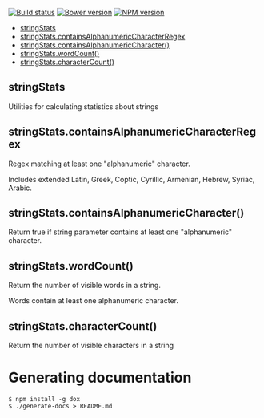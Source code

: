 [![Build status](https://img.shields.io/travis/jbrudvik/string-stats.svg)](https://travis-ci.org/jbrudvik/string-stats)
[![Bower version](http://img.shields.io/bower/v/string-stats.svg)](https://github.com/jbrudvik/string-stats)
[![NPM version](http://img.shields.io/npm/v/string-stats.svg)](https://www.npmjs.org/package/string-stats)

  - [stringStats](#stringstats)
  - [stringStats.containsAlphanumericCharacterRegex](#stringstatscontainsalphanumericcharacterregex)
  - [stringStats.containsAlphanumericCharacter()](#stringstatscontainsalphanumericcharacter)
  - [stringStats.wordCount()](#stringstatswordcount)
  - [stringStats.characterCount()](#stringstatscharactercount)

## stringStats

  Utilities for calculating statistics about strings

## stringStats.containsAlphanumericCharacterRegex

  Regex matching at least one "alphanumeric" character.
  
  Includes extended Latin, Greek, Coptic, Cyrillic, Armenian, Hebrew, Syriac, Arabic.

## stringStats.containsAlphanumericCharacter()

  Return true if string parameter contains at least one "alphanumeric" character.

## stringStats.wordCount()

  Return the number of visible words in a string.
  
  Words contain at least one alphanumeric character.

## stringStats.characterCount()

  Return the number of visible characters in a string

# Generating documentation

    $ npm install -g dox
    $ ./generate-docs > README.md
